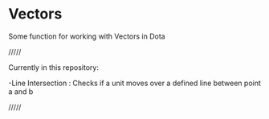 # Vectors
Some function for working with Vectors in Dota

/////

Currently in this repository:

  -Line Intersection :        Checks if a unit moves over a defined line between point a and b
  
/////

